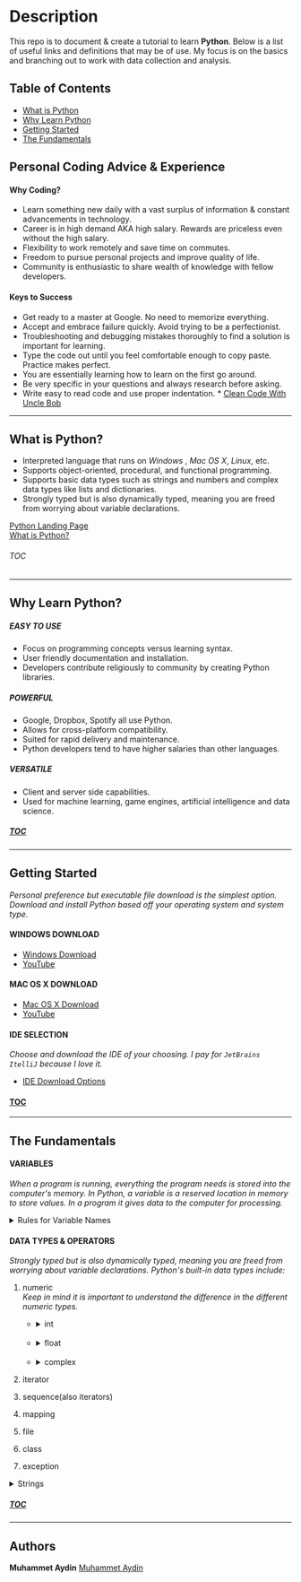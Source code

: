 # Description
This repo is to document & create a tutorial to learn **Python**. Below is a list of useful links and definitions that may be of use. My focus is on the basics and branching out to work with data collection and analysis. 

## <a id="toc"></a>Table of Contents
   * [What is Python](#what)
   * [Why Learn Python](#why)
   * [Getting Started](#start)
   * [The Fundamentals](#basics)
   
## <a id="advice"></a> Personal Coding Advice & Experience
  #### Why Coding? 
   * Learn something new daily with a vast surplus of information & constant advancements in technology.
   * Career is in high demand AKA high salary. Rewards are priceless even without the high salary.
   * Flexibility to work remotely and save time on commutes.
   * Freedom to pursue personal projects and improve quality of life.
   * Community is enthusiastic to share wealth of knowledge with fellow developers.
   
  #### Keys to Success
   * Get ready to a master at Google. No need to memorize everything.   
   * Accept and embrace failure quickly. Avoid trying to be a perfectionist.
   * Troubleshooting and debugging mistakes thoroughly to find a solution is important for learning.
   * Type the code out until you feel comfortable enough to copy paste. Practice makes perfect.
   * You are essentially learning how to learn on the first go around.  
   * Be very specific in your questions and always research before asking.
   * Write easy to read code and use proper indentation. 
    * [Clean Code With Uncle Bob](https://www.youtube.com/watch?v=-1CuAiKdBQs) 

***
## <a id="what"></a>What is Python?
  * Interpreted language that runs on *Windows* , *Mac OS X*, *Linux*, etc.
  * Supports object-oriented, procedural, and functional programming. 
  * Supports basic data types such as strings and numbers and complex data types like lists and dictionaries.
  * Strongly typed but is also dynamically typed, meaning you are freed from worrying about variable declarations.
 
  [Python Landing Page](https://www.python.org/) <br />
  [What is Python?](https://www.python.org/doc/essays/blurb/)

###### [TOC](#toc)
***
## <a id="why"></a>Why Learn Python?

  ##### EASY TO USE 
   * Focus on programming concepts versus learning syntax.
   * User friendly documentation and installation.
   * Developers contribute religiously to community by creating Python libraries.
  ##### POWERFUL
   * Google, Dropbox, Spotify all use Python.
   * Allows for cross-platform compatibility.
   * Suited for rapid delivery and maintenance. 
   * Python developers tend to have higher salaries than other languages. 
  ##### VERSATILE
   * Client and server side capabilities.
   * Used for machine learning, game engines, artificial intelligence and data science.
  ##### [TOC](#toc)

***
## <a id="start"></a>Getting Started
  *Personal preference but executable file download is the simplest option. Download and install Python based off your operating system and system type.*

  #### WINDOWS DOWNLOAD
   * [Windows Download](https://www.python.org/downloads/windows/)
   * [YouTube](https://www.youtube.com/watch?v=i-MuSAwgwCU)

  #### MAC OS X DOWNLOAD
   * [Mac OS X Download](https://www.python.org/downloads/mac-osx/)
   * [YouTube](https://www.youtube.com/watch?v=TgA4ObrowRg)

  #### IDE SELECTION
   *Choose and download the IDE of your choosing. I pay for `JetBrains ItelliJ` because I love it.*
   * [IDE Download Options](https://www.guru99.com/python-ide-code-editor.html)  
     
  #### [TOC](#toc)
***
## <a id="basics"></a>The Fundamentals

  #### VARIABLES  
  *When a program is running, everything the program needs is stored into the computer's memory. In Python, a variable is a reserved location in memory to store values. In a program it gives data to the computer for processing.* 
  <br />
  
  <details>
    <summary>Rules for Variable Names</summary>
    <ul>
        <li>Must begin with a letter(upper or lower case) or an underscore_ character</li>
        <li>Can contain letters, numbers or underscore characters but can not begin with a number</li>
        <li>Variables are case sensitive so example and Example refer to 2 different variables</li>
        <li>Variables are names/labels that are bound to a value with the use of =.</li>
        <li><a href="https://realpython.com/python-variables/#object-references">More Info</a></li>
    </ul>
  </details>
   
   #### DATA TYPES & OPERATORS
   *Strongly typed but is also dynamically typed, meaning you are freed from worrying about variable declarations. Python's built-in data types include:* 
   1. numeric<br>
    *Keep in mind it is important to understand the difference in the different numeric types.*
        * <details>
                <summary>int</summary>
                <ul>
                    <li>Whole numbers with no fractional part or decimals.</li>
                    <li>Computations using integers are significantly faster than using floating point numbers.</li>
                    <li>Python 3 has no maximum size limitation for ints. You will run out of memory before you can can exceed the size limit.</li>
                    <li>Python 2 used to have a long for large numbers but has been replaced by int in latest edition.</li>
                </ul>
          </details>
          <br>
        * <details>
                <summary>float</summary>
                <ul>
                  <li>Real numbers or numbers having a fractional part after the decimal.</li>
                  <li>Max float value on 64 bit computer is 1.797e308 or move the decimal 308 places right</li>
                  <li>Minimum float value is 2.25e-308 or 307 zeros before the decimal point.</li>
                  <li>52 digits of precision generally enough, but if you require more precision you can use a Decimal data type.</li>
          </details>
          <br>
        * <details>
            <summary>complex</summary>
            <ul>
                <li>Contain a real and an imaginary part, based on square root of -1.</li>
                <li>More for advanced mathematics/engineering topics.</li>
                <li>WILL NOT be covered in this tutroial.</li>
            </ul>
          </details>
    
   2. iterator
   3. sequence(also iterators)
   4. mapping
   5. file
   6. class
   7. exception
    
   <details>
       <summary>Strings</summary>
       <ul>
           <li>Strings are a sequence of characters, and a derived data type.</li>
           <li>Immutable: Once they are defined, they cannot be changed. </li>
           <li>Built-in Python methods such as `replace()`, `join()`,`split()`, etc.</li>
       </ul>
   </details>
   
   
     
  ##### [TOC](#toc)             
***
## Authors
**Muhammet Aydin** [Muhammet Aydin](https://github.com/muhammeta7)
